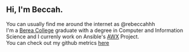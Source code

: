 ## Hi, I'm Beccah.
You can usually find me around the internet as @rebeccahhh  </br>
I'm a [Berea College](https://www.berea.edu) graduate with a degree in Computer and Information Science and I currenly work on Ansible's [AWX](https://github.com/ansible/awx) Project. </br>
You can check out my github metrics [here](https://metrics.lecoq.io/about/rebeccahhh)
